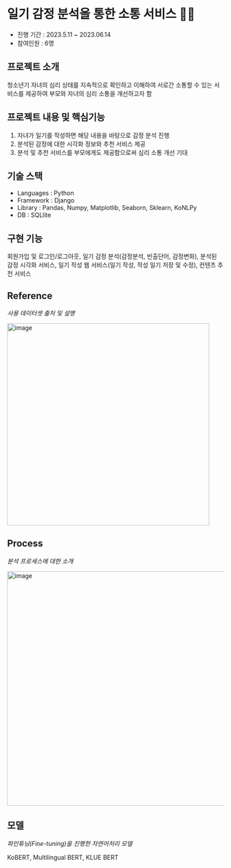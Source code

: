 # 일기 감정 분석을 통한 소통 서비스 💌📔

- 진행 기간 : 2023.5.11 ~ 2023.06.14
- 참여인원 : 6명



## 프로젝트 소개

청소년기 자녀의 심리 상태를 지속적으로 확인하고 이해하여 서로간 소통할 수 있는 서비스를 제공하여 부모와 자녀의 심리 소통을 개선하고자 함

## 프로젝트 내용 및 핵심기능
1) 자녀가 일기를 작성하면 해당 내용을 바탕으로 감정 분석 진행
2) 분석된 감정에 대한 시각화 정보와 추천 서비스 제공
3) 분석 및 추천 서비스를 부모에게도 제공함으로써 심리 소통 개선 기대



## 기술 스택
* Languages : Python
* Framework : Django
* Library : Pandas, Numpy, Matplotlib, Seaborn, Sklearn, KoNLPy
* DB : SQLlite 


## 구현 기능
회원가입 및 로그인/로그아웃, 일기 감정 분석(감정분석, 빈출단어, 감정변화), 분석된 감정 시각화 서비스, 일기 작성 웹 서비스(일기 작성, 작성 일기 저장 및 수정), 컨텐츠 추천 서비스



## Reference

_사용 데이터셋 출처 및 설명_

<img width="470" alt="image" src="https://github.com/jiniwini/-Emotional-diary/assets/124109398/eb87555d-2882-45e5-b570-34dedf12b437">




## Process

_분석 프로세스에 대한 소개_

<img width="545" alt="image" src="https://github.com/jiniwini/-Emotional-diary/assets/124109398/ad2560d2-f4ac-432c-b357-e9b476658f51">




## 모델

_파인튜닝(Fine-tuning)을 진행한 자연어처리 모델_

KoBERT, Multilingual BERT, KLUE BERT


